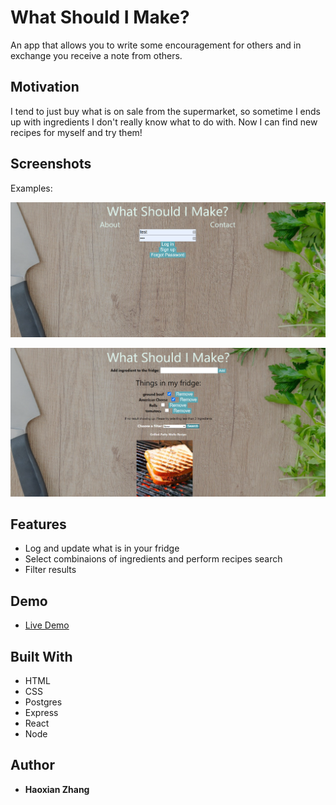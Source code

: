 # What Should I Make?

An app that allows you to write some encouragement for others and in exchange you receive a note from others. 

## Motivation

I tend to just buy what is on sale from the supermarket, so sometime I ends up with ingredients I don't really know what to do with. Now I can find new recipes for myself and try them!

## Screenshots
Examples:

![Example](.\ScreenshotHomepage.png)

![Example](.\ScreenshotUserpage.png)

## Features

* Log and update what is in your fridge
* Select combinaions of ingredients and perform recipes search
* Filter results

## Demo

- [Live Demo](https://what-should-i-make-client.vercel.app/)


## Built With

* HTML
* CSS
* Postgres
* Express
* React
* Node

## Author

* **Haoxian Zhang** 